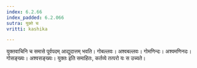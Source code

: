 ```yaml
---
index: 6.2.66
index_padded: 6.2.066
sutra: युक्ते च
vritti: kashika

---
```

युक्तवाचिनि च समासे पूर्वपदम् आद्युदात्तम् भवति। गोबल्लवः। अश्वबल्लवः। गोमणिन्दः। अश्वमणिनदः। गोसङ्ख्यः। अश्वसङ्ख्यः। युक्तः इति समाहितः, कर्तव्ये तत्परो यः स उच्यते।